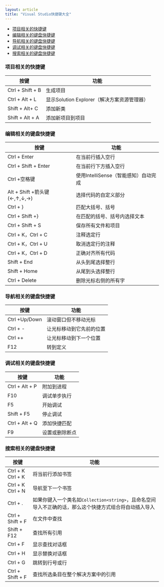 ```yaml
---
layout: article
title: "Visual Studio快捷键大全"
---
```


<!-- TOC -->

- [项目相关的快捷键](#项目相关的快捷键)
- [编辑相关的键盘快捷键](#编辑相关的键盘快捷键)
- [导航相关的键盘快捷键](#导航相关的键盘快捷键)
- [调试相关的键盘快捷键](#调试相关的键盘快捷键)
- [搜索相关的键盘快捷键](#搜索相关的键盘快捷键)

<!-- /TOC -->

### 项目相关的快捷键

| 按键 | 功能 |
| --- | --- |
|Ctrl + Shift + B|  生成项目|
|Ctrl + Alt + L|  显示Solution Explorer（解决方案资源管理器）|
|Shift + Alt+ C|  添加新类|
|Shift + Alt + A|  添加新项目到项目|

### 编辑相关的键盘快捷键

| 按键 | 功能 |
| --- | --- |
|Ctrl + Enter|  在当前行插入空行|
|Ctrl + Shift + Enter|  在当前行下方插入空行|
|Ctrl +空格键|  使用IntelliSense（智能感知）自动完成|
|Alt + Shift +箭头键(←,↑,↓,→)|  选择代码的自定义部分|
|Ctrl + }|  匹配大括号、括号|
|Ctrl + Shift +}|  在匹配的括号、括号内选择文本|
|Ctrl + Shift + S|  保存所有文件和项目|
|Ctrl + K，Ctrl + C|  注释选定行|
|Ctrl + K，Ctrl + U|  取消选定行的注释|
|Ctrl + K，Ctrl + D|  正确对齐所有代码|
|Shift + End | 从头到尾选择整行|
|Shift + Home|  从尾到头选择整行|
|Ctrl + Delete| 删除光标右侧的所有字|

### 导航相关的键盘快捷键

| 按键 | 功能 |
| --- | --- |
|Ctrl +Up/Down|  滚动窗口但不移动光标|
|Ctrl + -|  让光标移动到它先前的位置|
|Ctrl ++|  让光标移动到下一个位置|
|F12|  转到定义|

### 调试相关的键盘快捷键

| 按键 | 功能 |
| --- | --- |
|Ctrl + Alt + P|  附加到进程|
|F10|  调试单步执行|
|F5|  开始调试|
|Shift + F5|  停止调试|
|Ctrl + Alt + Q|  添加快捷匹配|
|F9|  设置或删除断点|

### 搜索相关的键盘快捷键

| 按键 | 功能 |
| --- | --- |
|Ctrl + K  Ctrl + K|  将当前行添加书签|
|Ctrl + K  Ctrl + N|  导航至下一个书签|
|Ctrl + .|  如果你键入一个类名如`Collection<string>`，且命名空间导入不正确的话，那么这个快捷方式组合将自动插入导入|
|Ctrl + Shift + F|  在文件中查找|
|Shift  + F12|  查找所有引用|
|Ctrl + F|  显示查找对话框|
|Ctrl + H|  显示替换对话框|
|Ctrl + G|  跳转到行号或行|
|Ctrl + Shift + F|  查找所选条目在整个解决方案中的引用|
